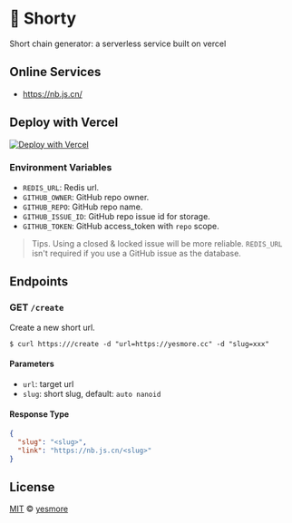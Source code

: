 # :link: Shorty

Short chain generator: a serverless service built on vercel

## Online Services

- https://nb.js.cn/

## Deploy with Vercel

[![Deploy with Vercel](https://vercel.com/button)](https://vercel.com/new/git/external?repository-url=https%3A%2F%2Fgithub.com%2Fzce%2Fshort&env=GITHUB_OWNER,GITHUB_REPO,GITHUB_ISSUE_ID,GITHUB_TOKEN&demo-url=https%3A%2F%2Ft.zce.me)

### Environment Variables

- `REDIS_URL`: Redis url.
- `GITHUB_OWNER`: GitHub repo owner.
- `GITHUB_REPO`: GitHub repo name.
- `GITHUB_ISSUE_ID`: GitHub repo issue id for storage.
- `GITHUB_TOKEN`: GitHub access_token with `repo` scope.

> Tips. Using a closed & locked issue will be more reliable.
> `REDIS_URL` isn't required if you use a GitHub issue as the database.

## Endpoints

### GET `/create`

Create a new short url.

```shell
$ curl https:///create -d "url=https://yesmore.cc" -d "slug=xxx"
```

#### Parameters

- `url`: target url
- `slug`: short slug, default: `auto nanoid`

#### Response Type

```json
{
  "slug": "<slug>",
  "link": "https://nb.js.cn/<slug>"
}
```

## License

[MIT](LICENSE) &copy; [yesmore](https://yesmore.cc)
